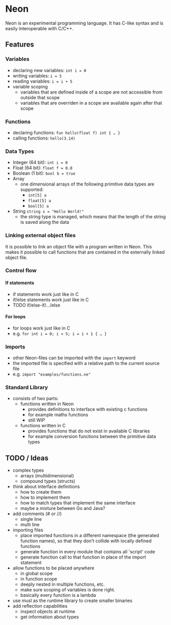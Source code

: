 # Neon

Neon is an experimental programming language.
It has C-like syntax and is easily interoperable with C/C++.

## Features

### Variables

-   declaring new variables: `int i = 0`
-   writing variables: `i = 5`
-   reading variables: `i = i + 5`
-   variable scoping
    -   variables that are defined inside of a scope are not accessible from outside that scope
    -   variables that are overriden in a scope are available again after that scope

### Functions

-   declaring functions: `fun hello(float f) int { … }`
-   calling functions: `hello(3.14)`

### Data Types

-   Integer (64 bit): `int i = 0`
-   Float (64 bit): `float f = 0.0`
-   Boolean (1 bit): `bool b = true`
-   Array
    -   one dimensional arrays of the following primitive data types are supported:
        -   `int[5] a`
        -   `float[5] a`
        -   `bool[5] a`
-   String `string s = "Hello World!"`
    -   the string type is managed, which means that the length of the string is saved along the data

### Linking external object files

It is possible to link an object file with a program written in Neon.
This makes it possible to call functions that are contained in the externally linked object file.

### Control flow

#### If statements

-   if statements work just like in C
-   if/else statements work just like in C
-   TODO if/else-if/…/else

#### For loops

-   for loops work just like in C
-   e.g. `for int i = 0; i < 5; i = i + 1 { … }`

### Imports

-   other Neon-files can be imported with the `import` keyword
-   the imported file is specified with a relative path to the current source file
-   e.g. `import "examples/functions.ne"`

### Standard Library

- consists of two parts:
    - functions written in Neon
        - provides definitions to interface with existing c functions
        - for example maths functions
        - still WIP
    - functions written in C
        - provides functions that do not exist in available C libraries
        - for example conversion functions between the primitive data types

## TODO / Ideas

-   complex types
    -   arrays (multidimensional)
    -   compound types (structs)
-   think about interface definitions
    -   how to create them
    -   how to implement them
    -   how to match types that implement the same interface
    -   maybe a mixture between Go and Java?
-   add comments (# or //)
    -   single line
    -   multi line
-   importing files
    -   place imported functions in a different namespace (the generated function names), so that they don't collide with locally defined functions
    -   generate function in every module that contains all 'script' code
    -   generate function call to that function in place of the import statement
-   allow functions to be placed anywhere
    -   in global scope
    -   in function scope
    -   deeply nested in multiple functions, etc.
    -   make sure scoping of variables is done right.
    -   basically every function is a lambda
-   use musl as the runtime library to create smaller binaries
-   add reflection capabilities
    -   inspect objects at runtime
    -   get information about types
